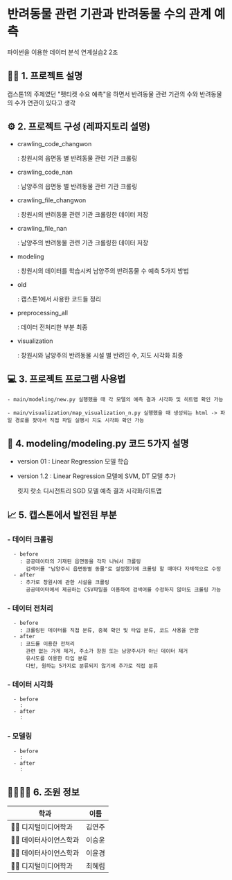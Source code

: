 # 반려동물 관련 기관과 반려동물 수의 관계 예측
파이썬을 이용한 데이터 분석 연계실습2 2조

## 👨‍🏫 1. 프로젝트 설명
  캡스톤1의 주제였던 "펫티켓 수요 예측"을 하면서 반려동물 관련 기관의 수와 반려동물의 수가 연관이 있다고 생각  
  
## ⚙️ 2. 프로젝트 구성 (레파지토리 설명)
  - crawling_code_changwon
    
    : 창원시의 읍면동 별 반려동물 관련 기관 크롤링
  - crawling_code_nan
    
    : 남양주의 읍면동 별 반려동물 관련 기관 크롤링
  - crawling_file_changwon
  
    : 창원시의 반려동물 관련 기관 크롤링한 데이터 저장
  - crawling_file_nan
  
    : 남양주의 반려동물 관련 기관 크롤링한 데이터 저장
  - modeling
  
    : 창원시의 데이터를 학습시켜 남양주의 반려동물 수 예측 5가지 방법
  - old
  
    : 캡스톤1에서 사용한 코드들 정리
  - preprocessing_all
  
    : 데이터 전처리한 부분 최종
  - visualization
  
    : 창원시와 남양주의 반려동물 시설 별 반려인 수, 지도 시각화 최종
    
## 💻 3. 프로젝트 프로그램 사용법
    - main/modeling/new.py 실행했을 때 각 모델의 예측 결과 시각화 및 히트맵 확인 가능
    
    - main/visualization/map_visualization_n.py 실행했을 때 생성되는 html -> 파일 경로를 찾아서 직접 파일 실행시 지도 시각화 확인 가능
## 📌 4. modeling/modeling.py 코드 5가지 설명
  - version 01
    : Linear Regression 모델 학습
  - version 1.2
    : Linear Regression 모델에 SVM, DT 모델 추가

    
    릿지 랏소 디시전트리 SGD 모델 예측 결과 시각화/히트맵

## 📈 5. 캡스톤에서 발전된 부분
  ### - 데이터 크롤링
      - before
        : 공공데이터의 기재된 읍면동을 각자 나눠서 크롤링
          검색어를 "남양주시 읍면동별 동물"로 설정했기에 크롤링 할 때마다 자체적으로 수정
      - after
        : 추가로 창원시에 관한 시설을 크롤링
          공공데이터에서 제공하는 CSV파일을 이용하여 검색어를 수정하지 않아도 크롤링 가능
  ### - 데이터 전처리
      - before
        : 크롤링된 데이터를 직접 분류, 중복 확인 및 타입 분류, 코드 사용을 안함
      - after
        : 코드를 이용한 전처리
          관련 없는 가게 제거, 주소가 창원 또는 남양주시가 아닌 데이터 제거
          유사도를 이용한 타입 분류
          다만, 원하는 5가지로 분류되지 않기에 추가로 직접 분류
  ### - 데이터 시각화
      - before
        : 
      - after
        : 

  ### - 모델링
      - before
        : 
      - after
        : 

## 👩‍👩‍👧‍👧 6. 조원 정보
  학과 | 이름
  --- | ---
  👩‍💻 디지털미디어학과 | 김연주
  👩‍💻 데이터사이언스학과 | 이승윤
  👩‍💻 데이터사이언스학과 | 이윤경
  👩‍💻 디지털미디어학과 | 최혜림

    
